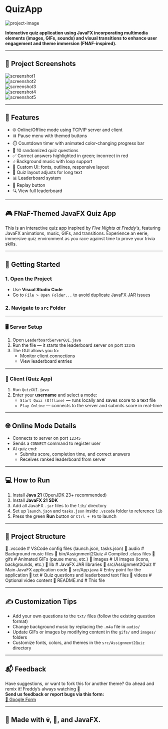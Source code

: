 # QuizApp

![project-image](https://socialify.git.ci/Goldspear21/QuizApp/image?language=1&name=1&owner=1&pattern=Plus&stargazers=1&theme=Dark)

**Interactive quiz application using JavaFX incorporating multimedia elements (images, GIFs, sounds) and visual transitions to enhance user engagement and theme immersion (FNAF-inspired).**

---

## 📸 Project Screenshots

![screenshot1](https://res.cloudinary.com/dfio7wdjh/image/upload/v1747044092/Screenshot_2025-05-12_135938_mamo2t.png)  
![screenshot2](https://res.cloudinary.com/dfio7wdjh/image/upload/v1747044092/Screenshot_2025-05-12_140006_ncil4q.png)  
![screenshot3](https://res.cloudinary.com/dfio7wdjh/image/upload/v1747044086/Screenshot_2025-05-12_140017_la0pa9.png)  
![screenshot4](https://res.cloudinary.com/dfio7wdjh/image/upload/v1747044086/Screenshot_2025-05-12_140039_hwr2vb.png)  
![screenshot5](https://res.cloudinary.com/dfio7wdjh/image/upload/v1747044085/Screenshot_2025-05-12_140051_fftdqn.png)  

---

## 🧐 Features

- 🌐 Online/Offline mode using TCP/IP server and client  
- ⏸️ Pause menu with themed buttons  
- ⏱️ Countdown timer with animated color-changing progress bar  
- 🧠 10 randomized quiz questions  
- ✅ Correct answers highlighted in green; incorrect in red  
- 🎶 Background music with loop support  
- 🎨 Custom UI: fonts, outlines, responsive layout  
- 📜 Quiz layout adjusts for long text  
- 📊 Leaderboard system  
- 🔁 Replay button  
- 🔍 View full leaderboard  

---

## 🎮 FNaF-Themed JavaFX Quiz App

This is an interactive quiz app inspired by *Five Nights at Freddy’s*, featuring JavaFX animations, music, GIFs, and transitions. Experience an eerie, immersive quiz environment as you race against time to prove your trivia skills.

---

## 🚀 Getting Started

### 1. Open the Project

- Use **Visual Studio Code**  
- Go to `File > Open Folder...` to avoid duplicate JavaFX JAR issues

### 2. Navigate to `src` Folder

---

### 🖥️ Server Setup

1. Open `LeaderboardServerGUI.java`  
2. Run the file — it starts the leaderboard server on port `12345`  
3. The GUI allows you to:
   - Monitor client connections  
   - View leaderboard entries  

---

### 🎯 Client (Quiz App)

1. Run `QuizGUI.java`  
2. Enter your **username** and select a mode:
   - `Start Quiz (Offline)` — runs locally and saves score to a text file  
   - `Play Online` — connects to the server and submits score in real-time  

---

## 🌐 Online Mode Details

- Connects to server on port `12345`  
- Sends a `CONNECT` command to register user  
- At quiz end:
  - Submits score, completion time, and correct answers  
  - Receives ranked leaderboard from server  

---

## 💻 How to Run

1. Install **Java 21** (OpenJDK 23+ recommended)  
2. Install **JavaFX 21 SDK**  
3. Add all JavaFX `.jar` files to the `lib/` directory  
4. Set up `launch.json` and `tasks.json` inside `.vscode` folder to reference `lib`  
5. Press the green **Run** button or `Ctrl + F5` to launch  

---

## 📁 Project Structure

📁 .vscode # VSCode config files (launch.json, tasks.json)
📁 audio # Background music files
📁 bin/Assignment2Quiz # Compiled .class files
📁 gifs # Animated GIFs (pause menu, etc.)
📁 images # UI images (icons, backgrounds, etc.)
📁 lib # JavaFX JAR libraries
📁 src/Assignment2Quiz # Main JavaFX application code
📄 src/App.java # Entry point for the application
📁 txt # Quiz questions and leaderboard text files
📁 videos # Optional video content
📄 README.md # This file

---

## ✍️ Customization Tips

- Add your own questions to the `txt/` files (follow the existing question format)  
- Change background music by replacing the `.m4a` file in `audio/`  
- Update GIFs or images by modifying content in the `gifs/` and `images/` folders  
- Customize fonts, colors, and themes in the `src/Assignment2Quiz` directory  

---

## 📬 Feedback

Have suggestions, or want to fork this for another theme? Go ahead and remix it! Freddy’s always watching 👀  
**Send us feedback or report bugs via this form:**  
[📩 Google Form](https://docs.google.com/forms/d/e/1FAIpQLScuwZ5qb5oEPw5Cla8N2WJ3LoLqTyW3o6K9kJdIoWH_GzzztA/viewform)

---

## 🧪 Made with 💀, 🎃, and JavaFX.


